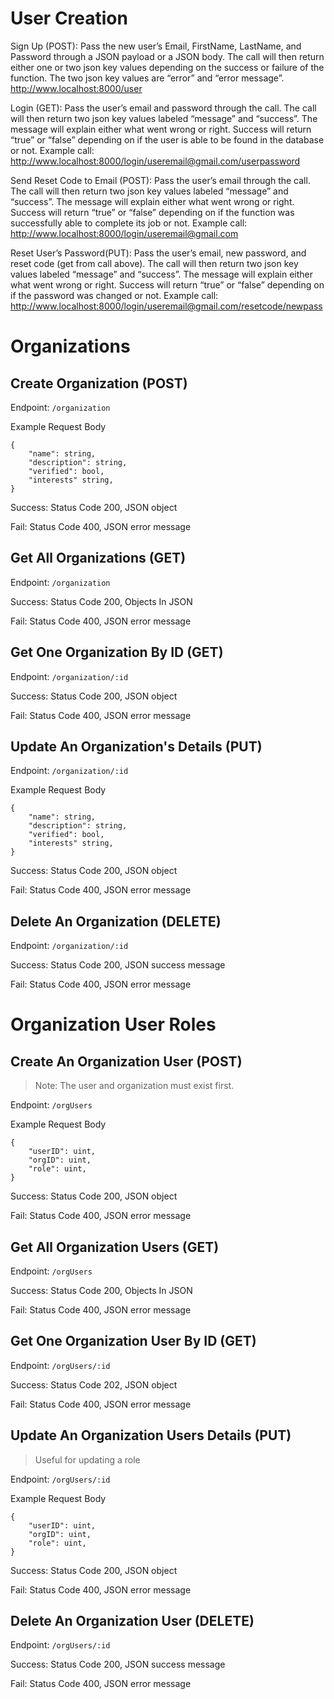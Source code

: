 # User Creation
Sign Up (POST):
	Pass the new user’s Email, FirstName, LastName, and Password through a JSON payload or a JSON body. 
    The call will then return either one or two json key values depending on the success or failure of the function. 
    The two json key values are “error” and “error message”.
http://www.localhost:8000/user

Login (GET):
	Pass the user’s email and password through the call. The call will then return two json key values 
    labeled “message” and “success”. The message will explain either what went wrong or right. 
    Success will return “true” or “false” depending on if the user is able to be found in the database or not. 
	Example call: http://www.localhost:8000/login/useremail@gmail.com/userpassword

Send Reset Code to Email (POST):
	Pass the user’s email through the call. The call will then return two json key values 
    labeled “message” and “success”. The message will explain either what went wrong or right. 
    Success will return “true” or “false” depending on if the function was successfully able to complete its job or not.
	Example call: http://www.localhost:8000/login/useremail@gmail.com

Reset User’s Password(PUT):
	Pass the user’s email, new password, and reset code (get from call above). The call will then return two 
    json key values labeled “message” and “success”. The message will explain either what went wrong or right. 
    Success will return “true” or “false” depending on if the password was changed or not.
	Example call: http://www.localhost:8000/login/useremail@gmail.com/resetcode/newpass

# Organizations

## Create Organization (POST)

Endpoint: `/organization`

Example Request Body
```
{
    "name": string,
    "description": string,
    "verified": bool,
    "interests" string,
}
```

Success: Status Code 200, JSON object

Fail: Status Code 400, JSON error message

## Get All Organizations (GET)

Endpoint: `/organization`

Success: Status Code 200, Objects In JSON

Fail: Status Code 400, JSON error message

## Get One Organization By ID (GET)

Endpoint: `/organization/:id`

Success: Status Code 200, JSON object

Fail: Status Code 400, JSON error message

## Update An Organization's Details (PUT)

Endpoint: `/organization/:id`

Example Request Body
```
{
    "name": string,
    "description": string,
    "verified": bool,
    "interests" string,
}
```

Success: Status Code 200, JSON object

Fail: Status Code 400, JSON error message

## Delete An Organization (DELETE)

Endpoint: `/organization/:id`

Success: Status Code 200, JSON success message

Fail: Status Code 400, JSON error message

# Organization User Roles

## Create An Organization User (POST)

> Note: The user and organization must exist first.

Endpoint: `/orgUsers`

Example Request Body
```
{
    "userID": uint,
    "orgID": uint,
    "role": uint,
}
```
Success: Status Code 200, JSON object

Fail: Status Code 400, JSON error message

## Get All Organization Users (GET)

Endpoint: `/orgUsers`

Success: Status Code 200, Objects In JSON

Fail: Status Code 400, JSON error message

## Get One Organization User By ID (GET)

Endpoint: `/orgUsers/:id`

Success: Status Code 202, JSON object

Fail: Status Code 400, JSON error message

## Update An Organization Users Details (PUT)

> Useful for updating a role

Endpoint: `/orgUsers/:id`

Example Request Body
```
{
    "userID": uint,
    "orgID": uint,
    "role": uint,
}
```

Success: Status Code 200, JSON object

Fail: Status Code 400, JSON error message

## Delete An Organization User (DELETE)

Endpoint: `/orgUsers/:id`

Success: Status Code 200, JSON success message

Fail: Status Code 400, JSON error message
